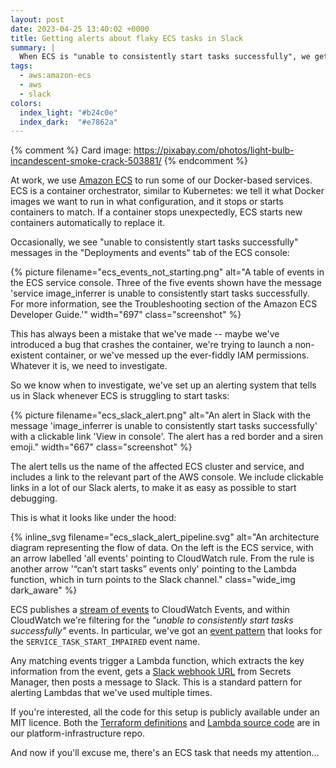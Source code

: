 ```yaml
---
layout: post
date: 2023-04-25 13:40:02 +0000
title: Getting alerts about flaky ECS tasks in Slack
summary: |
  When ECS is "unable to consistently start tasks successfully", we get a Slack alert that tells us to investigate.
tags:
  - aws:amazon-ecs
  - aws
  - slack
colors:
  index_light: "#b24c0e"
  index_dark:  "#e7862a"
---
```


{% comment %}
  Card image: https://pixabay.com/photos/light-bulb-incandescent-smoke-crack-503881/
{% endcomment %}

At work, we use [Amazon ECS] to run some of our Docker-based services.
ECS is a container orchestrator, similar to Kubernetes: we tell it what Docker images we want to run in what configuration, and it stops or starts containers to match.
If a container stops unexpectedly, ECS starts new containers automatically to replace it.

Occasionally, we see "unable to consistently start tasks successfully" messages in the "Deployments and events" tab of the ECS console:

{%
  picture
  filename="ecs_events_not_starting.png"
  alt="A table of events in the ECS service console. Three of the five events shown have the message 'service image_inferrer is unable to consistently start tasks successfully. For more information, see the Troubleshooting section of the Amazon ECS Developer Guide.'"
  width="697"
  class="screenshot"
%}

This has always been a mistake that we've made -- maybe we've introduced a bug that crashes the container, we're trying to launch a non-existent container, or we've messed up the ever-fiddly IAM permissions.
Whatever it is, we need to investigate.

So we know when to investigate, we've set up an alerting system that tells us in Slack whenever ECS is struggling to start tasks:

{%
  picture
  filename="ecs_slack_alert.png"
  alt="An alert in Slack with the message 'image_inferrer is unable to consistently start tasks successfully' with a clickable link 'View in console'. The alert has a red border and a siren emoji."
  width="667"
  class="screenshot"
%}

The alert tells us the name of the affected ECS cluster and service, and includes a link to the relevant part of the AWS console.
We include clickable links in a lot of our Slack alerts, to make it as easy as possible to start debugging.

This is what it looks like under the hood:

{%
  inline_svg
  filename="ecs_slack_alert_pipeline.svg"
  alt="An architecture diagram representing the flow of data. On the left is the ECS service, with an arrow labelled 'all events' pointing to CloudWatch rule. From the rule is another arrow '“can’t start tasks” events only' pointing to the Lambda function, which in turn points to the Slack channel."
  class="wide_img dark_aware"
%}

ECS publishes a [stream of events][events] to CloudWatch Events, and within CloudWatch we're filtering for the *"unable to consistently start tasks successfully"* events.
In particular, we've got an [event pattern] that looks for the `SERVICE_TASK_START_IMPAIRED` event name.

Any matching events trigger a Lambda function, which extracts the key information from the event, gets a [Slack webhook URL] from Secrets Manager, then posts a message to Slack.
This is a standard pattern for alerting Lambdas that we've used multiple times.

If you're interested, all the code for this setup is publicly available under an MIT licence.
Both the [Terraform definitions] and [Lambda source code] are in our platform-infrastructure repo.

And now if you'll excuse me, there's an ECS task that needs my attention…

[Amazon ECS]: https://docs.aws.amazon.com/AmazonECS/latest/developerguide/Welcome.html
[events]: https://docs.aws.amazon.com/AmazonECS/latest/developerguide/ecs_cwe_events.html#ecs_service_events_warn_type
[event pattern]: https://docs.aws.amazon.com/AmazonCloudWatch/latest/events/CloudWatchEventsandEventPatterns.html
[Slack webhook URL]: https://api.slack.com/messaging/webhooks
[Terraform definitions]: https://github.com/wellcomecollection/platform-infrastructure/tree/main/monitoring/terraform/modules/slack_alert_on_ecs_tasks_not_starting
[Lambda source code]: https://github.com/wellcomecollection/platform-infrastructure/blob/main/monitoring/slack_alerts/ecs_tasks_cant_start_alert/src/ecs_tasks_cant_start_alert.py
